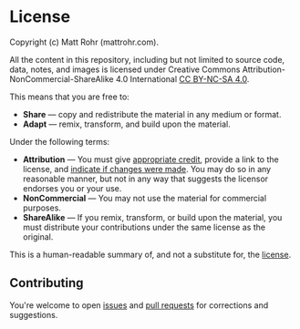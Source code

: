 # License

Copyright (c) Matt Rohr (mattrohr.com).

All the content in this repository, including but not limited to source code, data, notes, and images is licensed under Creative Commons Attribution-NonCommercial-ShareAlike 4.0 International [CC BY-NC-SA 4.0](https://creativecommons.org/licenses/by-nc-sa/4.0/).

This means that you are free to:
- **Share** — copy and redistribute the material in any medium or format.
- **Adapt** — remix, transform, and build upon the material.

Under the following terms:
- **Attribution** — You must give [appropriate credit](https://wiki.creativecommons.org/wiki/License_Versions#Detailed_attribution_comparison_chart), provide a link to the license, and [indicate if changes were made](https://wiki.creativecommons.org/wiki/License_Versions#Modifications_and_adaptations_must_be_marked_as_such). You may do so in any reasonable manner, but not in any way that suggests the licensor endorses you or your use.
- **NonCommercial** — You may not use the material for commercial purposes.
- **ShareAlike** — If you remix, transform, or build upon the material, you must distribute your contributions under the same license as the original.

This is a human-readable summary of, and not a substitute for, the [license](https://creativecommons.org/licenses/by-nc-sa/4.0/legalcode).

## Contributing

You're welcome to open [issues](https://github.com/mattrohr/repository-template/issues) and [pull requests](https://github.com/mattrohr/repository-template/pulls) for corrections and suggestions.